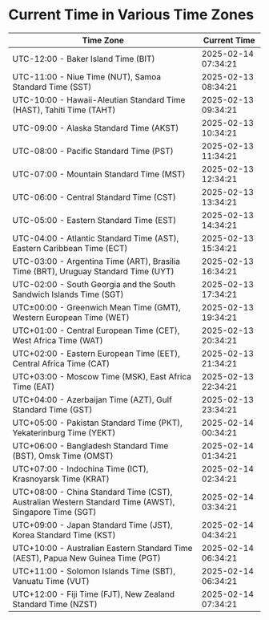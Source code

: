 # Current Time in Various Time Zones

| Time Zone | Current Time |
|-----------|--------------|
| UTC-12:00 - Baker Island Time (BIT) | 2025-02-14 07:34:21 |
| UTC-11:00 - Niue Time (NUT), Samoa Standard Time (SST) | 2025-02-13 08:34:21 |
| UTC-10:00 - Hawaii-Aleutian Standard Time (HAST), Tahiti Time (TAHT) | 2025-02-13 09:34:21 |
| UTC-09:00 - Alaska Standard Time (AKST) | 2025-02-13 10:34:21 |
| UTC-08:00 - Pacific Standard Time (PST) | 2025-02-13 11:34:21 |
| UTC-07:00 - Mountain Standard Time (MST) | 2025-02-13 12:34:21 |
| UTC-06:00 - Central Standard Time (CST) | 2025-02-13 13:34:21 |
| UTC-05:00 - Eastern Standard Time (EST) | 2025-02-13 14:34:21 |
| UTC-04:00 - Atlantic Standard Time (AST), Eastern Caribbean Time (ECT) | 2025-02-13 15:34:21 |
| UTC-03:00 - Argentina Time (ART), Brasília Time (BRT), Uruguay Standard Time (UYT) | 2025-02-13 16:34:21 |
| UTC-02:00 - South Georgia and the South Sandwich Islands Time (SGT) | 2025-02-13 17:34:21 |
| UTC±00:00 - Greenwich Mean Time (GMT), Western European Time (WET) | 2025-02-13 19:34:21 |
| UTC+01:00 - Central European Time (CET), West Africa Time (WAT) | 2025-02-13 20:34:21 |
| UTC+02:00 - Eastern European Time (EET), Central Africa Time (CAT) | 2025-02-13 21:34:21 |
| UTC+03:00 - Moscow Time (MSK), East Africa Time (EAT) | 2025-02-13 22:34:21 |
| UTC+04:00 - Azerbaijan Time (AZT), Gulf Standard Time (GST) | 2025-02-13 23:34:21 |
| UTC+05:00 - Pakistan Standard Time (PKT), Yekaterinburg Time (YEKT) | 2025-02-14 00:34:21 |
| UTC+06:00 - Bangladesh Standard Time (BST), Omsk Time (OMST) | 2025-02-14 01:34:21 |
| UTC+07:00 - Indochina Time (ICT), Krasnoyarsk Time (KRAT) | 2025-02-14 02:34:21 |
| UTC+08:00 - China Standard Time (CST), Australian Western Standard Time (AWST), Singapore Time (SGT) | 2025-02-14 03:34:21 |
| UTC+09:00 - Japan Standard Time (JST), Korea Standard Time (KST) | 2025-02-14 04:34:21 |
| UTC+10:00 - Australian Eastern Standard Time (AEST), Papua New Guinea Time (PGT) | 2025-02-14 06:34:21 |
| UTC+11:00 - Solomon Islands Time (SBT), Vanuatu Time (VUT) | 2025-02-14 06:34:21 |
| UTC+12:00 - Fiji Time (FJT), New Zealand Standard Time (NZST) | 2025-02-14 07:34:21 |
